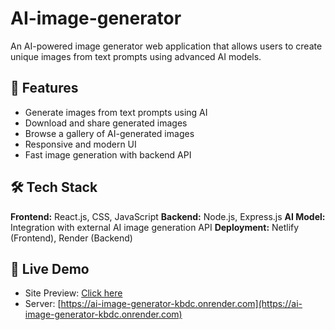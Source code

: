 # AI-image-generator

An AI-powered image generator web application that allows users to create unique images from text prompts using advanced AI models.

## 🌟 Features
- Generate images from text prompts using AI
- Download and share generated images
- Browse a gallery of AI-generated images
- Responsive and modern UI
- Fast image generation with backend API

## 🛠 Tech Stack
**Frontend:** React.js, CSS, JavaScript
**Backend:** Node.js, Express.js
**AI Model:** Integration with external AI image generation API
**Deployment:** Netlify (Frontend), Render (Backend)

## 🚀 Live Demo
- Site Preview: [Click here](https://mannat-ai-image.netlify.app/)
- Server: [https://ai-image-generator-kbdc.onrender.com](https://ai-image-generator-kbdc.onrender.com)